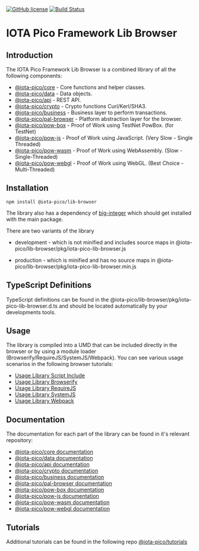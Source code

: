 [![GitHub license](https://img.shields.io/badge/license-MIT-blue.svg)](https://raw.githubusercontent.com/iotaeco/iota-pico-lib-browser/master/LICENSE) [![Build Status](https://travis-ci.org/iotaeco/iota-pico-lib-browser.svg?branch=master)](https://travis-ci.org/iotaeco/iota-pico-lib-browser) 


# IOTA Pico Framework Lib Browser

## Introduction

The IOTA Pico Framework Lib Browser is a combined library of all the following components:

* [@iota-pico/core](https://github.com/iotaeco/iota-pico-core) - Core functions and helper classes.
* [@iota-pico/data](https://github.com/iotaeco/iota-pico-data) - Data objects.
* [@iota-pico/api](https://github.com/iotaeco/iota-pico-api) - REST API.
* [@iota-pico/crypto](https://github.com/iotaeco/iota-pico-crypto) - Crypto functions Curl/Kerl/SHA3.
* [@iota-pico/business](https://github.com/iotaeco/iota-pico-business) - Business layer to perform transactions.
* [@iota-pico/pal-browser](https://github.com/iotaeco/iota-pico-pal-browser) - Platform abstraction layer for the browser.
* [@iota-pico/pow-box](https://github.com/iotaeco/iota-pico-pow-box) - Proof of Work using TestNet PowBox. (for TestNet)
* [@iota-pico/pow-js](https://github.com/iotaeco/iota-pico-pow-js) - Proof of Work using JavaScript. (Very Slow - Single Threaded)
* [@iota-pico/pow-wasm](https://github.com/iotaeco/iota-pico-pow-wasm) - Proof of Work using WebAssembly. (Slow - Single-Threaded)
* [@iota-pico/pow-webgl](https://github.com/iotaeco/iota-pico-pow-webgl) - Proof of Work using WebGL. (Best Choice - Multi-Threaded)

## Installation

```shell
npm install @iota-pico/lib-browser
```

The library also has a dependency of [big-integer](https://www.npmjs.com/package/big-integer) which should get installed with the main package.

There are two variants of the library

* development - which is not minified and includes source maps in @iota-pico/lib-browser/pkg/iota-pico-lib-browser.js

* production - which is minified and has no  source maps in @iota-pico/lib-browser/pkg/iota-pico-lib-browser.min.js

## TypeScript Definitions

TypeScript definitions can be found in the @iota-pico/lib-browser/pkg/iota-pico-lib-browser.d.ts and should be located automatically by your developments tools.

## Usage

The library is compiled into a UMD that can be included directly in the browser or by using a module loader (Browserify/RequireJS/SystemJS/Webpack). You can see various usage scenarios in the following browser tutorials:

* [Usage Library Script Include](https://github.com/iotaeco/iota-pico-tutorials/using-library/browser/getNodeInfoScriptInclude/README.md)
* [Usage Library Browserify](https://github.com/iotaeco/iota-pico-tutorials/using-library/browser/getNodeInfoBrowserify/README.md)
* [Usage Library RequireJS](https://github.com/iotaeco/iota-pico-tutorials/using-library/browser/getNodeInfoRequireJS/README.md)
* [Usage Library SystemJS](https://github.com/iotaeco/iota-pico-tutorials/using-library/browser/getNodeInfoSystemJS/README.md)
* [Usage Library Webpack](https://github.com/iotaeco/iota-pico-tutorials/using-library/browser/getNodeInfoWebpack/README.md)

## Documentation

The documentation for each part of the library can be found in it's relevant repository:

* [@iota-pico/core documentation](https://github.com/iotaeco/iota-pico-core/docs/README.md)
* [@iota-pico/data documentation](https://github.com/iotaeco/iota-pico-data/docs/README.md)
* [@iota-pico/api documentation](https://github.com/iotaeco/iota-pico-api/docs/README.md)
* [@iota-pico/crypto documentation](https://github.com/iotaeco/iota-pico-crypto/docs/README.md)
* [@iota-pico/business documentation](https://github.com/iotaeco/iota-pico-business/docs/README.md)
* [@iota-pico/pal-browser documentation](https://github.com/iotaeco/iota-pico-pal-browser/docs/README.md)
* [@iota-pico/pow-box documentation](https://github.com/iotaeco/iota-pico-pow-box/docs/README.md)
* [@iota-pico/pow-js documentation](https://github.com/iotaeco/iota-pico-pow-js/docs/README.md)
* [@iota-pico/pow-wasm documentation](https://github.com/iotaeco/iota-pico-pow-wasm/docs/README.md)
* [@iota-pico/pow-webgl documentation](https://github.com/iotaeco/iota-pico-pow-webgl/docs/README.md)

## Tutorials

Additional tutorials can be found in the following repo [@iota-pico/tutorials](https://github.com/iotaeco/iota-pico-tutorials)

